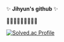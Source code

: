 

<!--
**ji-hyun219/ji-hyun219** is a ✨ _special_ ✨ repository because its `README.md` (this file) appears on your GitHub profile.

Here are some ideas to get you started:

- 🔭 I’m currently working on ...
- 🌱 I’m currently learning ...
- 👯 I’m looking to collaborate on ...
- 🤔 I’m looking for help with ...
- 💬 Ask me about ...
- 📫 How to reach me: ...
- 😄 Pronouns: ...
- ⚡ Fun fact: ...
-->


✨ **Jihyun's github** ✨   


🏃🏻‍♀️🏃🏻‍♀️🏃🏻‍♀️    





[![Solved.ac Profile](http://mazassumnida.wtf/api/v2/generate_badge?boj=ji-hyun219)](https://solved.ac/ji-hyun219/)
